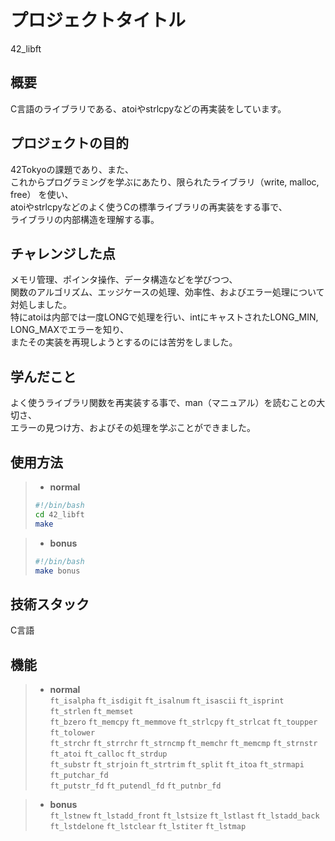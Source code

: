 # プロジェクトタイトル

42_libft

## 概要

C言語のライブラリである、atoiやstrlcpyなどの再実装をしています。

## プロジェクトの目的

42Tokyoの課題であり、また、  
これからプログラミングを学ぶにあたり、限られたライブラリ（write, malloc, free） を使い、  
atoiやstrlcpyなどのよく使うCの標準ライブラリの再実装をする事で、  
ライブラリの内部構造を理解する事。

## チャレンジした点

メモリ管理、ポインタ操作、データ構造などを学びつつ、  
関数のアルゴリズム、エッジケースの処理、効率性、およびエラー処理について対処しました。  
特にatoiは内部では一度LONGで処理を行い、intにキャストされたLONG_MIN, LONG_MAXでエラーを知り、  
またその実装を再現しようとするのには苦労をしました。

## 学んだこと
よく使うライブラリ関数を再実装する事で、man（マニュアル）を読むことの大切さ、  
エラーの見つけ方、およびその処理を学ぶことができました。  

## 使用方法

> - **normal**
> ```bash php
> #!/bin/bash
> cd 42_libft
> make
> ```

> - **bonus**
> ```bash php
> #!/bin/bash
> make bonus
> ```

## 技術スタック

C言語

## 機能

> - **normal**  
> `ft_isalpha` `ft_isdigit` `ft_isalnum` `ft_isascii` `ft_isprint` `ft_strlen` `ft_memset`  
> `ft_bzero` `ft_memcpy` `ft_memmove` `ft_strlcpy` `ft_strlcat` `ft_toupper` `ft_tolower`  
> `ft_strchr` `ft_strrchr` `ft_strncmp` `ft_memchr` `ft_memcmp` `ft_strnstr`  
> `ft_atoi` `ft_calloc` `ft_strdup`  
> `ft_substr` `ft_strjoin` `ft_strtrim` `ft_split` `ft_itoa` `ft_strmapi` `ft_putchar_fd`  
> `ft_putstr_fd` `ft_putendl_fd` `ft_putnbr_fd`  

> - **bonus**  
> `ft_lstnew` `ft_lstadd_front` `ft_lstsize` `ft_lstlast` `ft_lstadd_back` `ft_lstdelone` `ft_lstclear` `ft_lstiter` `ft_lstmap`  
